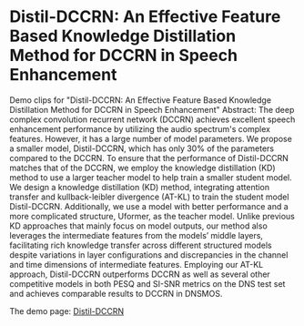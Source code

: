 # Distil-DCCRN: An Effective Feature Based Knowledge Distillation Method for DCCRN in Speech Enhancement
Demo clips for "Distil-DCCRN: An Effective Feature Based Knowledge Distillation Method for DCCRN in Speech Enhancement"
Abstract: The deep complex convolution recurrent network (DCCRN) achieves excellent speech enhancement performance by utilizing the audio spectrum's complex features. However, it has a large number of model parameters. We propose a smaller model, Distil-DCCRN, which has only 30\% of the parameters compared to the DCCRN. To ensure that the performance of Distil-DCCRN matches that of the DCCRN, we employ the knowledge distillation (KD) method to use a larger teacher model to help train a smaller student model. We design a knowledge distillation (KD) method, integrating attention transfer and kullback-leibler divergence (AT-KL) to train the student model Distil-DCCRN. Additionally, we use a model with better performance and a more complicated structure, Uformer, as the teacher model. Unlike previous KD approaches that mainly focus on model outputs, our method also leverages the intermediate features from the models’ middle layers, facilitating rich knowledge transfer across different structured models despite variations in layer configurations and discrepancies in the channel and time dimensions of intermediate features. Employing our AT-KL approach, Distil-DCCRN outperforms DCCRN as well as several other competitive models in both PESQ and SI-SNR metrics on the DNS test set and achieves comparable results to DCCRN in DNSMOS. 

The demo page: [Distil-DCCRN](https://rdhan3.github.io/Distil_DCCRN_demo/)
